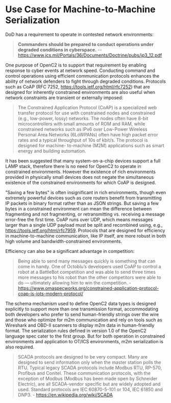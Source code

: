 # Use Case for Machine-to-Machine Serialization
DoD has a requirement to operate in contested network environments:

> **Commanders should be prepared to conduct operations under degraded conditions in
cyberspace.** -- https://www.jcs.mil/Portals/36/Documents/Doctrine/pubs/jp3_12.pdf

One purpose of OpenC2 is to support that requirement by enabling response to cyber events at network speed.  Conducting command and control operations using efficient communication protocols enhances the ability of network defenders to fight through degraded conditions.  Protocols such as CoAP (RFC 7252, https://tools.ietf.org/html/rfc7252) that are designed for inherently constrained environments are also useful when network constraints are transient or externally imposed:

> The Constrained Application Protocol (CoAP) is a specialized web
> transfer protocol for use with constrained nodes and constrained
> (e.g., low-power, lossy) networks.  The nodes often have 8-bit
> microcontrollers with small amounts of ROM and RAM, while constrained
> networks such as IPv6 over Low-Power Wireless Personal Area Networks
> (6LoWPANs) often have high packet error rates and a typical
> throughput of 10s of kbit/s.  The protocol is designed for machine-
> to-machine (M2M) applications such as smart energy and building
> automation.

It has been suggested that many system-on-a-chip devices support a full LAMP stack, therefore there is no need for OpenC2 to operate in constrained environments. However the existence of rich environments provided in physically small devices does not negate the simultaneous existence of the constrained environments for which CoAP is designed.

"Saving a few bytes" is often insignificant in rich environments, though even extremely powerful devices such as core routers benefit from transmitting IP packets in binary format rather than as JSON strings.  But saving a few bytes in a constrained environment can mean the difference between fragmenting and not fragmenting, or retransmitting vs. receiving a message error-free the first time. CoAP runs over UDP, which means messages larger than a single UDP payload must be split and recombined using, e.g., https://tools.ietf.org/html/rfc7959. Protocols that are designed for efficiency in machine-to-machine communication, like IP itself, are more robust in both high volume and bandwidth-constrained environments.

Efficiency can also be a significant advantage in competition:
> Being able to send many messages quickly is something that can come in handy. One of Octoblu’s developers used CoAP to control a robot at a BattleBot competition and was able to send three times more messages to his robot than the other competitors were able to do — ultimately allowing him to win the competition. - https://www.omaspecworks.org/constrained-application-protocol-coap-is-iots-modern-protocol/

The schema mechanism used to define OpenC2 data types is designed explicitly to support more than one transmission format, accommodating both developers who prefer to send human-friendly strings over the wire and those who optimize for m2m communication and rely on tools such as Wireshark and OBD-II scanners to display m2m data in human-friendly format.  The serialization rules defined in version 1.0 of the OpenC2 language spec cater to the first group.  But for both operation in constrained environments and application to OT/ICS environments, m2m serialization is also required.

> SCADA protocols are designed to be very compact. Many are designed to send information only when the master station polls the RTU. Typical legacy SCADA protocols include Modbus RTU, RP-570, Profibus and Conitel. These communication protocols, with the exception of Modbus (Modbus has been made open by Schneider Electric), are all SCADA-vendor specific but are widely adopted and used. Standard protocols are IEC 60870-5-101 or 104, IEC 61850 and DNP3. - https://en.wikipedia.org/wiki/SCADA

